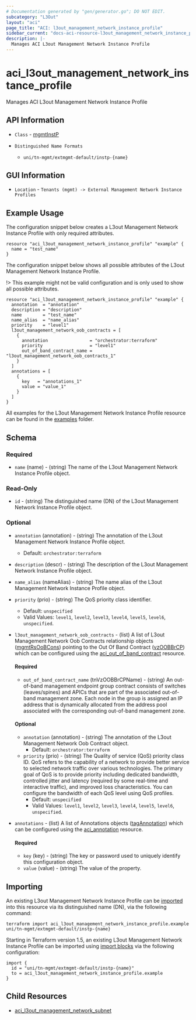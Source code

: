 ```yaml
---
# Documentation generated by "gen/generator.go"; DO NOT EDIT.
subcategory: "L3Out"
layout: "aci"
page_title: "ACI: l3out_management_network_instance_profile"
sidebar_current: "docs-aci-resource-l3out_management_network_instance_profile"
description: |-
  Manages ACI L3out Management Network Instance Profile
---
```


# aci_l3out_management_network_instance_profile #

Manages ACI L3out Management Network Instance Profile

## API Information ##

* `Class` - [mgmtInstP](https://pubhub.devnetcloud.com/media/model-doc-latest/docs/app/index.html#/objects/mgmtInstP/overview)

* `Distinguished Name Formats`
  - `uni/tn-mgmt/extmgmt-default/instp-{name}`

## GUI Information ##

* `Location` - `Tenants (mgmt) -> External Management Network Instance Profiles`

## Example Usage ##

The configuration snippet below creates a L3out Management Network Instance Profile with only required attributes.

```hcl
resource "aci_l3out_management_network_instance_profile" "example" {
  name = "test_name"
}
```

The configuration snippet below shows all possible attributes of the L3out Management Network Instance Profile.

!> This example might not be valid configuration and is only used to show all possible attributes.

```hcl
resource "aci_l3out_management_network_instance_profile" "example" {
  annotation  = "annotation"
  description = "description"
  name        = "test_name"
  name_alias  = "name_alias"
  priority    = "level1"
  l3out_management_network_oob_contracts = [
    {
      annotation                = "orchestrator:terraform"
      priority                  = "level1"
      out_of_band_contract_name = "l3out_management_network_oob_contracts_1"
    }
  ]
  annotations = [
    {
      key   = "annotations_1"
      value = "value_1"
    }
  ]
}
```

All examples for the L3out Management Network Instance Profile resource can be found in the [examples](https://github.com/CiscoDevNet/terraform-provider-aci/examples/resources/aci_l3out_management_network_instance_profile) folder.

## Schema

### Required

* `name` (name) - (string) The name of the L3out Management Network Instance Profile object.

### Read-Only

* `id` - (string) The distinguished name (DN) of the L3out Management Network Instance Profile object.

### Optional
  
* `annotation` (annotation) - (string) The annotation of the L3out Management Network Instance Profile object.
  - Default: `orchestrator:terraform`
* `description` (descr) - (string) The description of the L3out Management Network Instance Profile object.
* `name_alias` (nameAlias) - (string) The name alias of the L3out Management Network Instance Profile object.
* `priority` (prio) - (string) The QoS priority class identifier.
  - Default: `unspecified`
  - Valid Values: `level1`, `level2`, `level3`, `level4`, `level5`, `level6`, `unspecified`.

* `l3out_management_network_oob_contracts` - (list) A list of L3out Management Network Oob Contracts relationship objects ([mgmtRsOoBCons](https://pubhub.devnetcloud.com/media/model-doc-latest/docs/app/index.html#/objects/mgmtRsOoBCons/overview)) pointing to the Out Of Band Contract ([vzOOBBrCP](https://pubhub.devnetcloud.com/media/model-doc-latest/docs/app/index.html#/objects/vzOOBBrCP/overview)) which can be configured using the [aci_out_of_band_contract](https://registry.terraform.io/providers/CiscoDevNet/aci/latest/docs/resources/out_of_band_contract) resource.
  
  #### Required
  
  * `out_of_band_contract_name` (tnVzOOBBrCPName) - (string) An out-of-band management endpoint group contract consists of switches (leaves/spines) and APICs that are part of the associated out-of-band management zone. Each node in the group is assigned an IP address that is dynamically allocated from the address pool associated with the corresponding out-of-band management zone.

  #### Optional
    
  * `annotation` (annotation) - (string) The annotation of the L3out Management Network Oob Contract object.
      - Default: `orchestrator:terraform`
  * `priority` (prio) - (string) The Quality of service (QoS) priority class ID. QoS refers to the capability of a network to provide better service to selected network traffic over various technologies. The primary goal of QoS is to provide priority including dedicated bandwidth, controlled jitter and latency (required by some real-time and interactive traffic), and improved loss characteristics. You can configure the bandwidth of each QoS level using QoS profiles.
      - Default: `unspecified`
      - Valid Values: `level1`, `level2`, `level3`, `level4`, `level5`, `level6`, `unspecified`.

* `annotations` - (list) A list of Annotations objects ([tagAnnotation](https://pubhub.devnetcloud.com/media/model-doc-latest/docs/app/index.html#/objects/tagAnnotation/overview)) which can be configured using the [aci_annotation](https://registry.terraform.io/providers/CiscoDevNet/aci/latest/docs/resources/annotation) resource.
  
  #### Required
  
  * `key` (key) - (string) The key or password used to uniquely identify this configuration object.
  * `value` (value) - (string) The value of the property.

## Importing

An existing L3out Management Network Instance Profile can be [imported](https://www.terraform.io/docs/import/index.html) into this resource via its distinguished name (DN), via the following command:

```
terraform import aci_l3out_management_network_instance_profile.example uni/tn-mgmt/extmgmt-default/instp-{name}
```

Starting in Terraform version 1.5, an existing L3out Management Network Instance Profile can be imported 
using [import blocks](https://developer.hashicorp.com/terraform/language/import) via the following configuration:

```
import {
  id = "uni/tn-mgmt/extmgmt-default/instp-{name}"
  to = aci_l3out_management_network_instance_profile.example
}
```

## Child Resources
  
  - [aci_l3out_management_network_subnet](https://registry.terraform.io/providers/CiscoDevNet/aci/latest/docs/resources/l3out_management_network_subnet)